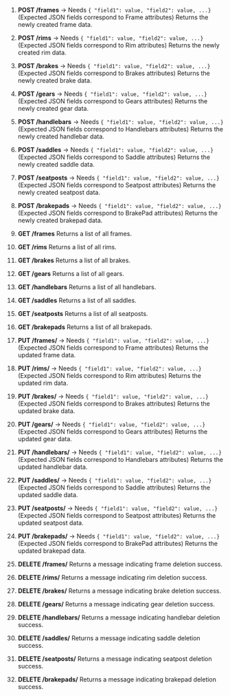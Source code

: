 1. **POST /frames** -> Needs `{ "field1": value, "field2": value, ...}` (Expected JSON fields correspond to Frame attributes)
   Returns the newly created frame data.
   
2. **POST /rims** -> Needs `{ "field1": value, "field2": value, ...}` (Expected JSON fields correspond to Rim attributes)
   Returns the newly created rim data.
   
3. **POST /brakes** -> Needs `{ "field1": value, "field2": value, ...}` (Expected JSON fields correspond to Brakes attributes)
   Returns the newly created brake data.
   
4. **POST /gears** -> Needs `{ "field1": value, "field2": value, ...}` (Expected JSON fields correspond to Gears attributes)
   Returns the newly created gear data.
   
5. **POST /handlebars** -> Needs `{ "field1": value, "field2": value, ...}` (Expected JSON fields correspond to Handlebars attributes)
   Returns the newly created handlebar data.
   
6. **POST /saddles** -> Needs `{ "field1": value, "field2": value, ...}` (Expected JSON fields correspond to Saddle attributes)
   Returns the newly created saddle data.
   
7. **POST /seatposts** -> Needs `{ "field1": value, "field2": value, ...}` (Expected JSON fields correspond to Seatpost attributes)
   Returns the newly created seatpost data.
   
8. **POST /brakepads** -> Needs `{ "field1": value, "field2": value, ...}` (Expected JSON fields correspond to BrakePad attributes)
   Returns the newly created brakepad data.

9. **GET /frames** 
   Returns a list of all frames.

10. **GET /rims** 
    Returns a list of all rims.

11. **GET /brakes** 
    Returns a list of all brakes.

12. **GET /gears** 
    Returns a list of all gears.

13. **GET /handlebars** 
    Returns a list of all handlebars.

14. **GET /saddles** 
    Returns a list of all saddles.

15. **GET /seatposts** 
    Returns a list of all seatposts.

16. **GET /brakepads** 
    Returns a list of all brakepads.

17. **PUT /frames/<id>** -> Needs `{ "field1": value, "field2": value, ...}` (Expected JSON fields correspond to Frame attributes)
    Returns the updated frame data.

18. **PUT /rims/<id>** -> Needs `{ "field1": value, "field2": value, ...}` (Expected JSON fields correspond to Rim attributes)
    Returns the updated rim data.

19. **PUT /brakes/<id>** -> Needs `{ "field1": value, "field2": value, ...}` (Expected JSON fields correspond to Brakes attributes)
    Returns the updated brake data.

20. **PUT /gears/<id>** -> Needs `{ "field1": value, "field2": value, ...}` (Expected JSON fields correspond to Gears attributes)
    Returns the updated gear data.

21. **PUT /handlebars/<id>** -> Needs `{ "field1": value, "field2": value, ...}` (Expected JSON fields correspond to Handlebars attributes)
    Returns the updated handlebar data.

22. **PUT /saddles/<id>** -> Needs `{ "field1": value, "field2": value, ...}` (Expected JSON fields correspond to Saddle attributes)
    Returns the updated saddle data.

23. **PUT /seatposts/<id>** -> Needs `{ "field1": value, "field2": value, ...}` (Expected JSON fields correspond to Seatpost attributes)
    Returns the updated seatpost data.

24. **PUT /brakepads/<id>** -> Needs `{ "field1": value, "field2": value, ...}` (Expected JSON fields correspond to BrakePad attributes)
    Returns the updated brakepad data.

25. **DELETE /frames/<id>** 
    Returns a message indicating frame deletion success.

26. **DELETE /rims/<id>** 
    Returns a message indicating rim deletion success.

27. **DELETE /brakes/<id>** 
    Returns a message indicating brake deletion success.

28. **DELETE /gears/<id>** 
    Returns a message indicating gear deletion success.

29. **DELETE /handlebars/<id>** 
    Returns a message indicating handlebar deletion success.

30. **DELETE /saddles/<id>** 
    Returns a message indicating saddle deletion success.

31. **DELETE /seatposts/<id>** 
    Returns a message indicating seatpost deletion success.

32. **DELETE /brakepads/<id>** 
    Returns a message indicating brakepad deletion success.